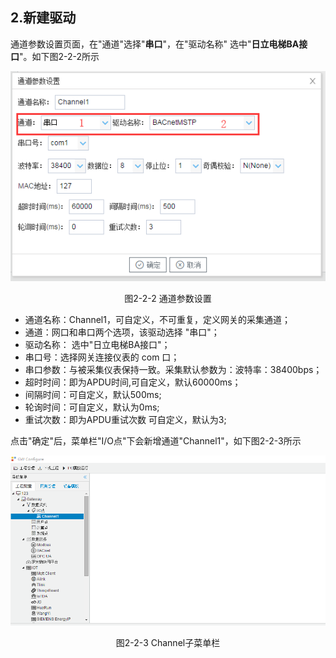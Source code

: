 ## 2.新建驱动

通道参数设置页面，在"通道"选择"**串口**"，在"驱动名称" 选中"**日立电梯BA接口**"。如下图2-2-2所示

![](assets/默认采集信息.png)

<center>  图2-2-2 通道参数设置</center>

- 通道名称：Channel1，可自定义，不可重复，定义网关的采集通道；
- 通道：网口和串口两个选项，该驱动选择 "串口"；
- 驱动名称： 选中"日立电梯BA接口"；
- 串口号：选择网关连接仪表的 com 口；
- 串口参数：与被采集仪表保持一致。采集默认参数为：波特率：38400bps；
- 超时时间：即为APDU时间,可自定义，默认60000ms；
- 间隔时间：可自定义，默认500ms;
- 轮询时间：可自定义，默认为0ms;
- 重试次数：即为APDU重试次数   可自定义，默认为3;

点击"确定"后，菜单栏"I/O点"下会新增通道"Channel1"，如下图2-2-3所示

![](../../assets/通道创建完成.png)

<center> 图2-2-3 Channel子菜单栏</center>